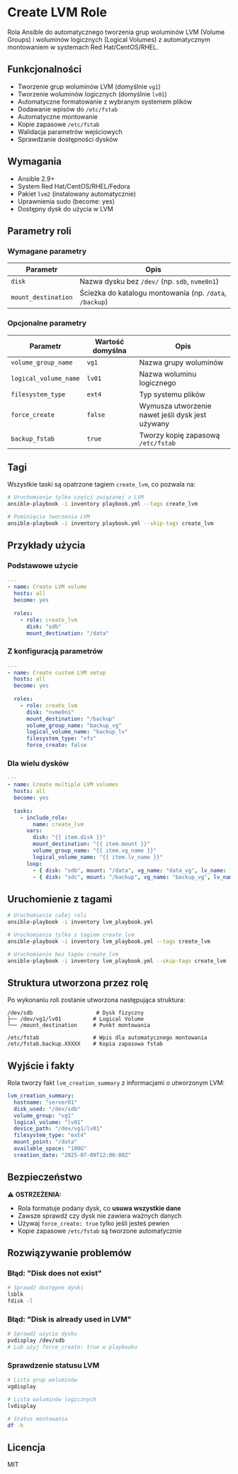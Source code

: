 # Create LVM Role

Rola Ansible do automatycznego tworzenia grup woluminów LVM (Volume Groups) i woluminów logicznych (Logical Volumes) z automatycznym montowaniem w systemach Red Hat/CentOS/RHEL.

## Funkcjonalności

- Tworzenie grup woluminów LVM (domyślnie `vg1`)
- Tworzenie woluminów logicznych (domyślnie `lv01`)
- Automatyczne formatowanie z wybranym systemem plików
- Dodawanie wpisów do `/etc/fstab`
- Automatyczne montowanie
- Kopie zapasowe `/etc/fstab`
- Walidacja parametrów wejściowych
- Sprawdzanie dostępności dysków

## Wymagania

- Ansible 2.9+
- System Red Hat/CentOS/RHEL/Fedora
- Pakiet `lvm2` (instalowany automatycznie)
- Uprawnienia sudo (become: yes)
- Dostępny dysk do użycia w LVM

## Parametry roli

### Wymagane parametry

| Parametr | Opis |
|----------|------|
| `disk` | Nazwa dysku bez `/dev/` (np. `sdb`, `nvme0n1`) |
| `mount_destination` | Ścieżka do katalogu montowania (np. `/data`, `/backup`) |

### Opcjonalne parametry

| Parametr | Wartość domyślna | Opis |
|----------|------------------|------|
| `volume_group_name` | `vg1` | Nazwa grupy woluminów |
| `logical_volume_name` | `lv01` | Nazwa woluminu logicznego |
| `filesystem_type` | `ext4` | Typ systemu plików |
| `force_create` | `false` | Wymusza utworzenie nawet jeśli dysk jest używany |
| `backup_fstab` | `true` | Tworzy kopię zapasową `/etc/fstab` |

## Tagi

Wszystkie taski są opatrzone tagiem `create_lvm`, co pozwala na:

```bash
# Uruchomienie tylko części związanej z LVM
ansible-playbook -i inventory playbook.yml --tags create_lvm

# Pominięcie tworzenia LVM
ansible-playbook -i inventory playbook.yml --skip-tags create_lvm
```

## Przykłady użycia

### Podstawowe użycie

```yaml
---
- name: Create LVM volume
  hosts: all
  become: yes
  
  roles:
    - role: create_lvm
      disk: "sdb"
      mount_destination: "/data"
```

### Z konfiguracją parametrów

```yaml
---
- name: Create custom LVM setup
  hosts: all
  become: yes
  
  roles:
    - role: create_lvm
      disk: "nvme0n1"
      mount_destination: "/backup"
      volume_group_name: "backup_vg"
      logical_volume_name: "backup_lv"
      filesystem_type: "xfs"
      force_create: false
```

### Dla wielu dysków

```yaml
---
- name: Create multiple LVM volumes
  hosts: all
  become: yes
  
  tasks:
    - include_role:
        name: create_lvm
      vars:
        disk: "{{ item.disk }}"
        mount_destination: "{{ item.mount }}"
        volume_group_name: "{{ item.vg_name }}"
        logical_volume_name: "{{ item.lv_name }}"
      loop:
        - { disk: "sdb", mount: "/data", vg_name: "data_vg", lv_name: "data_lv" }
        - { disk: "sdc", mount: "/backup", vg_name: "backup_vg", lv_name: "backup_lv" }
```

## Uruchomienie z tagami

```bash
# Uruchomienie całej roli
ansible-playbook -i inventory lvm_playbook.yml

# Uruchomienie tylko z tagiem create_lvm
ansible-playbook -i inventory lvm_playbook.yml --tags create_lvm

# Uruchomienie bez tagów create_lvm
ansible-playbook -i inventory lvm_playbook.yml --skip-tags create_lvm
```

## Struktura utworzona przez rolę

Po wykonaniu roli zostanie utworzona następująca struktura:

```
/dev/sdb                    # Dysk fizyczny
├── /dev/vg1/lv01          # Logical Volume
└── /mount_destination     # Punkt montowania

/etc/fstab                 # Wpis dla automatycznego montowania
/etc/fstab.backup.XXXXX    # Kopia zapasowa fstab
```

## Wyjście i fakty

Rola tworzy fakt `lvm_creation_summary` z informacjami o utworzonym LVM:

```yaml
lvm_creation_summary:
  hostname: "server01"
  disk_used: "/dev/sdb"
  volume_group: "vg1"
  logical_volume: "lv01"
  device_path: "/dev/vg1/lv01"
  filesystem_type: "ext4"
  mount_point: "/data"
  available_space: "100G"
  creation_date: "2025-07-09T12:00:00Z"
```

## Bezpieczeństwo

⚠️ **OSTRZEŻENIA:**
- Rola formatuje podany dysk, co **usuwa wszystkie dane**
- Zawsze sprawdź czy dysk nie zawiera ważnych danych
- Używaj `force_create: true` tylko jeśli jesteś pewien
- Kopie zapasowe `/etc/fstab` są tworzone automatycznie

## Rozwiązywanie problemów

### Błąd: "Disk does not exist"
```bash
# Sprawdź dostępne dyski
lsblk
fdisk -l
```

### Błąd: "Disk is already used in LVM"
```bash
# Sprawdź użycie dysku
pvdisplay /dev/sdb
# Lub użyj force_create: true w playbooku
```

### Sprawdzenie statusu LVM
```bash
# Lista grup woluminów
vgdisplay

# Lista woluminów logicznych
lvdisplay

# Status montowania
df -h
```

## Licencja

MIT
